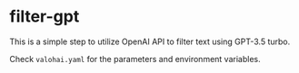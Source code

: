 # filter-gpt

This is a simple step to utilize OpenAI API to filter text using GPT-3.5 turbo.

Check `valohai.yaml` for the parameters and environment variables. 